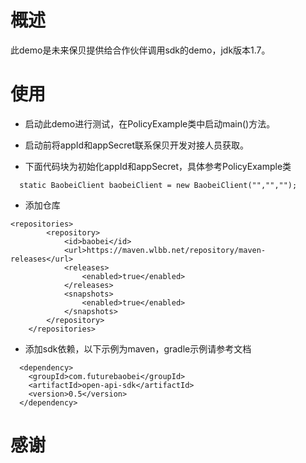 # 概述

此demo是未来保贝提供给合作伙伴调用sdk的demo，jdk版本1.7。

# 使用

* 启动此demo进行测试，在PolicyExample类中启动main()方法。

* 启动前将appId和appSecret联系保贝开发对接人员获取。

* 下面代码块为初始化appId和appSecret，具体参考PolicyExample类

```
  static BaobeiClient baobeiClient = new BaobeiClient("","","");
 ```

* 添加仓库

```
<repositories>
        <repository>
            <id>baobei</id>
            <url>https://maven.wlbb.net/repository/maven-releases</url>
            <releases>
                <enabled>true</enabled>
            </releases>
            <snapshots>
                <enabled>true</enabled>
            </snapshots>
        </repository>
    </repositories>
```

* 添加sdk依赖，以下示例为maven，gradle示例请参考文档
  
```
  <dependency>
    <groupId>com.futurebaobei</groupId>
    <artifactId>open-api-sdk</artifactId>
    <version>0.5</version>
  </dependency>
 ```

# 感谢